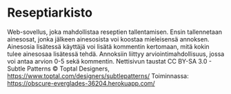 # Reseptiarkisto
Web-sovellus, joka mahdollistaa reseptien tallentamisen. Ensin tallennetaan ainesosat, jonka jälkeen ainesosista voi koostaa mieleisensä annoksen. Ainesosia lisätessä käyttäjä voi lisätä kommentin kertomaan, mitä kokin tulee ainesosaa lisätessä tehdä. Annoksiin liittyy arviointimahdollisuus, jossa voi antaa arvion 0-5 sekä kommentin. Nettisivun taustat CC BY-SA 3.0 - Subtle Patterns © Toptal Designers, https://www.toptal.com/designers/subtlepatterns/ 
Toiminnassa:
https://obscure-everglades-36204.herokuapp.com/

